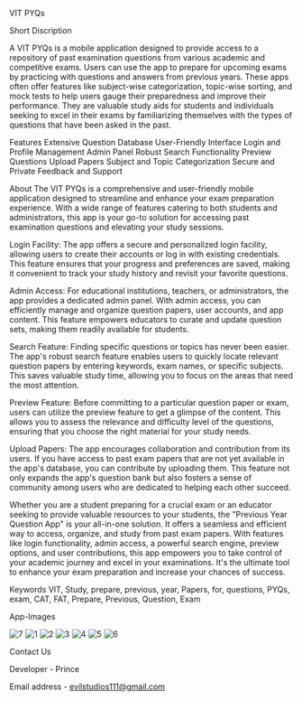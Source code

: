 VIT PYQs

Short Discription

A VIT PYQs is a mobile application designed to provide access to a repository of past examination questions from various academic and competitive exams. Users can use the app to prepare for upcoming exams by practicing with questions and answers from previous years. These apps often offer features like subject-wise categorization, topic-wise sorting, and mock tests to help users gauge their preparedness and improve their performance. They are valuable study aids for students and individuals seeking to excel in their exams by familiarizing themselves with the types of questions that have been asked in the past.

Features
Extensive Question Database
User-Friendly Interface
Login and Profile Management
Admin Panel
Robust Search Functionality
Preview Questions
Upload Papers
Subject and Topic Categorization
Secure and Private
Feedback and Support

About
The VIT PYQs is a comprehensive and user-friendly mobile application designed to streamline and enhance your exam preparation experience. With a wide range of features catering to both students and administrators, this app is your go-to solution for accessing past examination questions and elevating your study sessions.

Login Facility: The app offers a secure and personalized login facility, allowing users to create their accounts or log in with existing credentials. This feature ensures that your progress and preferences are saved, making it convenient to track your study history and revisit your favorite questions.

Admin Access: For educational institutions, teachers, or administrators, the app provides a dedicated admin panel. With admin access, you can efficiently manage and organize question papers, user accounts, and app content. This feature empowers educators to curate and update question sets, making them readily available for students.

Search Feature: Finding specific questions or topics has never been easier. The app's robust search feature enables users to quickly locate relevant question papers by entering keywords, exam names, or specific subjects. This saves valuable study time, allowing you to focus on the areas that need the most attention.

Preview Feature: Before committing to a particular question paper or exam, users can utilize the preview feature to get a glimpse of the content. This allows you to assess the relevance and difficulty level of the questions, ensuring that you choose the right material for your study needs.

Upload Papers: The app encourages collaboration and contribution from its users. If you have access to past exam papers that are not yet available in the app's database, you can contribute by uploading them. This feature not only expands the app's question bank but also fosters a sense of community among users who are dedicated to helping each other succeed.

Whether you are a student preparing for a crucial exam or an educator seeking to provide valuable resources to your students, the "Previous Year Question App" is your all-in-one solution. It offers a seamless and efficient way to access, organize, and study from past exam papers. With features like login functionality, admin access, a powerful search engine, preview options, and user contributions, this app empowers you to take control of your academic journey and excel in your examinations. It's the ultimate tool to enhance your exam preparation and increase your chances of success.

Keywords
VIT, Study, prepare, previous, year, Papers, for, questions, PYQs, exam, CAT, FAT, Prepare, Previous, Question, Exam

App-Images

![7](https://github.com/PRINCEKUMAR2025/VIT_PYQs/assets/96488489/d4200d7e-1810-4545-9ac2-8fa02e4d25ae)
![1](https://github.com/PRINCEKUMAR2025/VIT_PYQs/assets/96488489/bb8c7c62-3231-45a9-91d2-f104307b5da1)
![2](https://github.com/PRINCEKUMAR2025/VIT_PYQs/assets/96488489/155a60f7-cffe-4a8e-a02b-87c21603932b)
![3](https://github.com/PRINCEKUMAR2025/VIT_PYQs/assets/96488489/5e2683c2-f011-452d-a1a9-fea49ae1ea0e)
![4](https://github.com/PRINCEKUMAR2025/VIT_PYQs/assets/96488489/28703347-2e6c-4588-9a5b-d2f5576f029c)
![5](https://github.com/PRINCEKUMAR2025/VIT_PYQs/assets/96488489/51ff2bd0-b946-489e-88c2-f88fe6e3e29a)
![6](https://github.com/PRINCEKUMAR2025/VIT_PYQs/assets/96488489/5b65b67f-e1de-48de-8b83-75c95068c440)

Contact Us

Developer - Prince

Email address - evilstudios111@gmail.com
